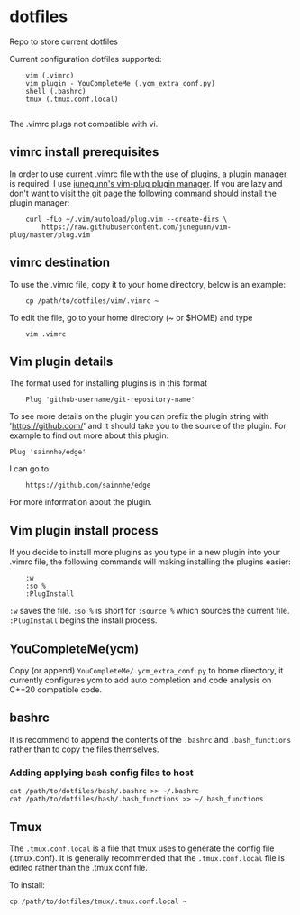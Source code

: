 # dotfiles
Repo to store current dotfiles

Current configuration dotfiles supported:

```
    vim (.vimrc)
	vim plugin - YouCompleteMe (.ycm_extra_conf.py)
	shell (.bashrc)
	tmux (.tmux.conf.local)
	
```

The .vimrc plugs not compatible with vi.

## vimrc install prerequisites

In order to use current .vimrc file with the use of plugins, a plugin manager is required. I use [junegunn's vim-plug plugin manager](https://github.com/junegunn/vim-plug). If you are lazy and don't want to visit the git page the following command should install the plugin manager:

```
    curl -fLo ~/.vim/autoload/plug.vim --create-dirs \
        https://raw.githubusercontent.com/junegunn/vim-plug/master/plug.vim
```

## vimrc destination

To use the .vimrc file, copy it to your home directory, below is an example:

```
    cp /path/to/dotfiles/vim/.vimrc ~
```

To edit the file, go to your home directory (~ or $HOME) and type

```
    vim .vimrc
```


## Vim plugin details
The format used for installing plugins is in this format

```
    Plug 'github-username/git-repository-name'
```

To see more details on the plugin you can prefix the plugin string with 'https://github.com/' and it should take you to the source of the plugin. For example to find out more about this plugin:

    Plug 'sainnhe/edge'

I can go to:

```
    https://github.com/sainnhe/edge
```

For more information about the plugin.

## Vim plugin install process

If you decide to install more plugins as you type in a new plugin into your .vimrc file, the following commands will making installing the plugins easier:

```
    :w
    :so %
    :PlugInstall
```

`:w` saves the file. `:so %` is short for `:source %` which sources the current file. `:PlugInstall` begins the install process.

## YouCompleteMe(ycm)
Copy (or append) `YouCompleteMe/.ycm_extra_conf.py` to home directory, it currently configures ycm to add auto completion and code analysis on C++20 compatible code.

## bashrc
It is recommend to append the contents of the `.bashrc` and `.bash_functions` rather than to copy the files themselves.

### Adding applying bash config files to host
```
cat /path/to/dotfiles/bash/.bashrc >> ~/.bashrc
cat /path/to/dotfiles/bash/.bash_functions >> ~/.bash_functions
```

## Tmux
The `.tmux.conf.local` is a file that tmux uses to generate the config file (.tmux.conf). It is generally recommended that the `.tmux.conf.local` file is edited rather than the .tmux.conf file.

To install:
```
cp /path/to/dotfiles/tmux/.tmux.conf.local ~
```